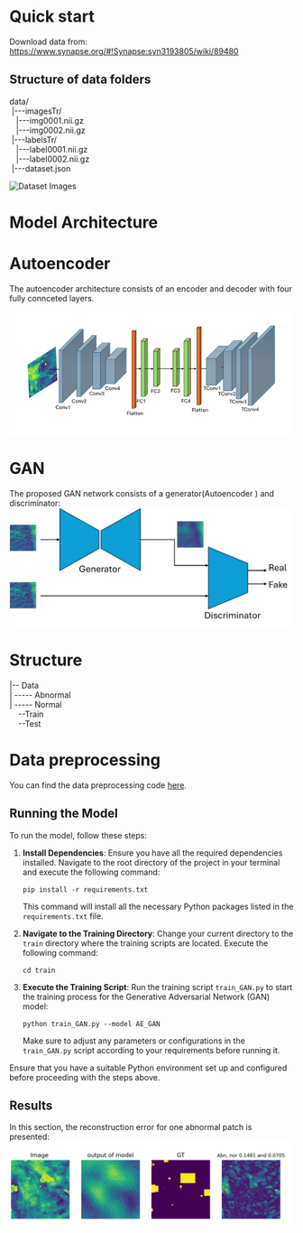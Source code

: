 

# Quick start

Download data from: https://www.synapse.org/#!Synapse:syn3193805/wiki/89480


## Structure of data folders 

data/  
&nbsp;|---imagesTr/  
&nbsp;&nbsp;&nbsp;|---img0001.nii.gz  
&nbsp;&nbsp;&nbsp;|---img0002.nii.gz  
&nbsp;|---labelsTr/  
&nbsp;&nbsp;&nbsp;|---label0001.nii.gz  
&nbsp;&nbsp;&nbsp;|---label0002.nii.gz  
&nbsp;|---dataset.json  





![Dataset Images](https://github.com/sohaibcs1/Anomaly_detection_breast_cancer/blob/main/images/dataset.png)


# Model Architecture
# Autoencoder 
The autoencoder architecture consists of an encoder and decoder with four fully connceted layers. 

![Diagram](https://github.com/Siyavashshabani/Anomaly_detection_breast_cancer/blob/main/images/diagram.png)
# GAN
The proposed GAN network consists of a generator(Autoencoder ) and discriminator: 
![Diagram_gan](https://github.com/Siyavashshabani/Anomaly_detection_breast_cancer/blob/main/images/GAN_diagram.png)

# Structure  
|-- Data  
|&nbsp;----- Abnormal  
|&nbsp;----- Normal  
&nbsp;&nbsp;&nbsp;&nbsp;--Train  
&nbsp;&nbsp;&nbsp;&nbsp;--Test  

# Data preprocessing

You can find the data preprocessing code [here](https://github.com/Siyavashshabani/Anomaly_detection_breast_cancer/blob/main/preprocessing/preprocessing_Inbreast.ipynb).

## Running the Model

To run the model, follow these steps:

1. **Install Dependencies**: Ensure you have all the required dependencies installed. Navigate to the root directory of the project in your terminal and execute the following command:

    ```
    pip install -r requirements.txt
    ```

    This command will install all the necessary Python packages listed in the `requirements.txt` file.

2. **Navigate to the Training Directory**: Change your current directory to the `train` directory where the training scripts are located. Execute the following command:

    ```
    cd train
    ```

3. **Execute the Training Script**: Run the training script `train_GAN.py` to start the training process for the Generative Adversarial Network (GAN) model:

    ```
    python train_GAN.py --model AE_GAN
    ```

    Make sure to adjust any parameters or configurations in the `train_GAN.py` script according to your requirements before running it.

Ensure that you have a suitable Python environment set up and configured before proceeding with the steps above.

## Results
In this section, the reconstruction error for one abnormal patch is presented:
![result](https://github.com/Siyavashshabani/Anomaly_detection_breast_cancer/blob/main/images/result_img.png)



